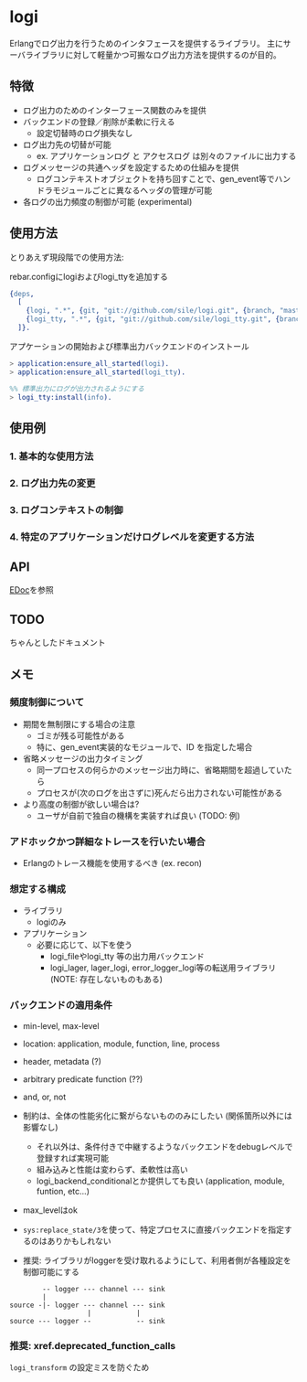 logi
====

Erlangでログ出力を行うためのインタフェースを提供するライブラリ。
主にサーバライブラリに対して軽量かつ可搬なログ出力方法を提供するのが目的。

特徴
----

- ログ出力のためのインターフェース関数のみを提供
- バックエンドの登録／削除が柔軟に行える
  - 設定切替時のログ損失なし
- ログ出力先の切替が可能
  - ex. アプリケーションログ と アクセスログ は別々のファイルに出力する
- ログメッセージの共通ヘッダを設定するための仕組みを提供
  - ログコンテキストオブジェクトを持ち回すことで、gen_event等でハンドラモジュールごとに異なるヘッダの管理が可能
- 各ログの出力頻度の制御が可能 (experimental)

使用方法
--------
とりあえず現段階での使用方法:

rebar.configにlogiおよびlogi_ttyを追加する
```erlang
{deps,
  [
    {logi, ".*", {git, "git://github.com/sile/logi.git", {branch, "master"}}},
    {logi_tty, ".*", {git, "git://github.com/sile/logi_tty.git", {branch, "master"}}}
  ]}.
```

アプケーションの開始および標準出力バックエンドのインストール
```erlang
> application:ensure_all_started(logi).
> application:ensure_all_started(logi_tty).

%% 標準出力にログが出力されるようにする
> logi_tty:install(info).
```

使用例
------

### 1. 基本的な使用方法

### 2. ログ出力先の変更

### 3. ログコンテキストの制御

### 4. 特定のアプリケーションだけログレベルを変更する方法

API
---

[EDoc](doc/README.md)を参照

TODO
----
ちゃんとしたドキュメント

メモ
----

### 頻度制御について

- 期間を無制限にする場合の注意
  - ゴミが残る可能性がある
  - 特に、gen_event実装的なモジュールで、ID を指定した場合
- 省略メッセージの出力タイミング
  - 同一プロセスの何らかのメッセージ出力時に、省略期間を超過していたら
  - プロセスが(次のログを出さずに)死んだら出力されない可能性がある
- より高度の制御が欲しい場合は?
  - ユーザが自前で独自の機構を実装すれば良い (TODO: 例)

### アドホックかつ詳細なトレースを行いたい場合

- Erlangのトレース機能を使用するべき (ex. recon)

### 想定する構成

- ライブラリ
  - logiのみ
- アプリケーション
  - 必要に応じて、以下を使う
     - logi_fileやlogi_tty 等の出力用バックエンド
     - logi_lager, lager_logi, error_logger_logi等の転送用ライブラリ (NOTE: 存在しないものもある)

### バックエンドの適用条件

- min-level, max-level
- location: application, module, function, line, process
- header, metadata (?)
- arbitrary predicate function (??)
- and, or, not

- 制約は、全体の性能劣化に繋がらないもののみにしたい (関係箇所以外には影響なし)
  - それ以外は、条件付きで中継するようなバックエンドをdebugレベルで登録すれば実現可能
  - 組み込みと性能は変わらず、柔軟性は高い
  - logi_backend_conditionalとか提供しても良い (application, module, funtion, etc...)
- max_levelはok
- `sys:replace_state/3`を使って、特定プロセスに直接バックエンドを指定するのはありかもしれない


- 推奨: ライブラリがloggerを受け取れるようにして、利用者側が各種設定を制御可能にする


```
        -- logger --- channel --- sink
        |
source -|- logger --- channel --- sink
                   |           |
source --- logger --           -- sink
```

### 推奨: xref.deprecated_function_calls

`logi_transform` の設定ミスを防ぐため
